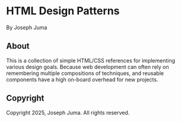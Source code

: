 # HTML Design Patterns

By Joseph Juma

## About
This is a collection of simple HTML/CSS references for implementing various design goals. Because web development can often rely on remembering multiple compositions of techniques, and reusable components have a high on-board overhead for new projects.

## Copyright
Copyright 2025, Joseph Juma. All rights reserved.